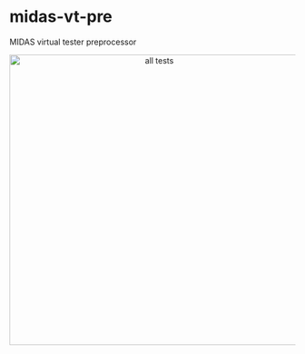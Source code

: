 # midas-vt-pre
MIDAS virtual tester preprocessor
<p align="center">
  <img src="https://github.com/K1-ZR/midas-vt-pre/blob/master/Gallery/AT.png" width="512" title="all tests">
</p>
